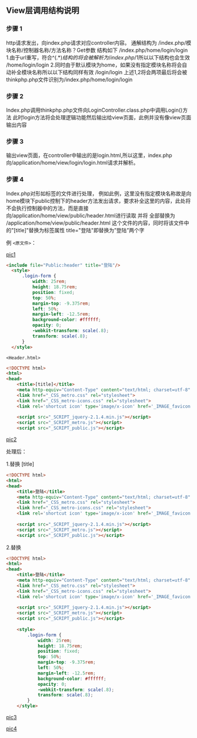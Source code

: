 ## View层调用结构说明
### 步骤 1 
http请求发出，向index.php请求对应controller内容。
通解结构为
/index.php/模块名称/控制器名称/方法名称？Get参数
结构如下
/index.php/home/login/login
1.由于url重写，符合^(.*)$结构的将会被解析为/index.php/$1所以以下结构也会生效
/home/login/login
2.同时由于默认模块为home，如果没有指定模块名称将会自动补全模块名称所以以下结构同样有效
/login/login
上述1,2将会两项最后将会被thinkphp.php文件识别为/index.php/home/login/login

### 步骤 2
Index.php调用thinkphp.php文件向LoginController.class.php中调用Login()方法
此时login方法将会处理逻辑功能然后输出给view页面，此例并没有像view页面输出内容

### 步骤 3 
输出view页面，在controller中输出的是login.html,所以这里，index.php向/application/home/view/login/login.html请求并解析。

### 步骤 4
Index.php对形如<include />标签的文件进行处理，
<include file="Public:header" title="登陆"/>
例如此例，这里没有指定模块名称故是向home模块下public控制下的header方法发出请求，要求补全这里的内容，此处将不会执行控制器中的方法，而是直接向/application/home/view/public/header.html进行读取
并将
<include file="Public:header" title="登陆"/>
全部替换为
/application/home/view/public/header.html
这个文件的内容，同时将该文件中的"[title]"替换为标签属性 title="登陆"即替换为”登陆”两个字

例
`<原文件>`：

[pic1](https://raw.githubusercontent.com/iceprosurface/PostorManagerSystem/v0.4.0/Doc/viewmd/pic1.png)

```html
<include file="Public:header" title="登陆"/>
  <style>
      .login-form {
          width: 25rem;
          height: 18.75rem;
          position: fixed;
          top: 50%;
          margin-top: -9.375rem;
          left: 50%;
          margin-left: -12.5rem;
          background-color: #ffffff;
          opacity: 0;
          -webkit-transform: scale(.8);
          transform: scale(.8);
      }
  </style>
```

`<Header.html>`
```html
<!DOCTYPE html>
<html>
<head>
    <title>[title]</title>
	<meta http-equiv="Content-Type" content="text/html; charset=utf-8" />
    <link href="_CSS_metro.css" rel="stylesheet">
    <link href="_CSS_metro-icons.css" rel="stylesheet">
	<link rel='shortcut icon' type='image/x-icon' href='_IMAGE_favicon.ico' />
	
    <script src="_SCRIPT_jquery-2.1.4.min.js"></script>
    <script src="_SCRIPT_metro.js"></script>
    <script src="_SCRIPT_public.js"></script>
```
[pic2](https://raw.githubusercontent.com/iceprosurface/PostorManagerSystem/v0.4.0/Doc/viewmd/pic2.png)

处理后：

1.替换 [title]
```html
<!DOCTYPE html>
<html>
<head>
    <title>登陆</title>
	<meta http-equiv="Content-Type" content="text/html; charset=utf-8" />
    <link href="_CSS_metro.css" rel="stylesheet">
    <link href="_CSS_metro-icons.css" rel="stylesheet">
	<link rel='shortcut icon' type='image/x-icon' href='_IMAGE_favicon.ico' />
	
    <script src="_SCRIPT_jquery-2.1.4.min.js"></script>
    <script src="_SCRIPT_metro.js"></script>
    <script src="_SCRIPT_public.js"></script>
```
2.替换<include file="Public:header" title="登陆"/>
```html
<!DOCTYPE html>
<html>
<head>
    <title>登陆</title>
	<meta http-equiv="Content-Type" content="text/html; charset=utf-8" />
    <link href="_CSS_metro.css" rel="stylesheet">
    <link href="_CSS_metro-icons.css" rel="stylesheet">
	<link rel='shortcut icon' type='image/x-icon' href='_IMAGE_favicon.ico' />
	
    <script src="_SCRIPT_jquery-2.1.4.min.js"></script>
    <script src="_SCRIPT_metro.js"></script>
    <script src="_SCRIPT_public.js"></script>
 
    <style>
        .login-form {
            width: 25rem;
            height: 18.75rem;
            position: fixed;
            top: 50%;
            margin-top: -9.375rem;
            left: 50%;
            margin-left: -12.5rem;
            background-color: #ffffff;
            opacity: 0;
            -webkit-transform: scale(.8);
            transform: scale(.8);
        }
    </style>
```
[pic3](https://raw.githubusercontent.com/iceprosurface/PostorManagerSystem/v0.4.0/Doc/viewmd/pic3.png)

[pic4](https://raw.githubusercontent.com/iceprosurface/PostorManagerSystem/v0.4.0/Doc/viewmd/pic4.png)
